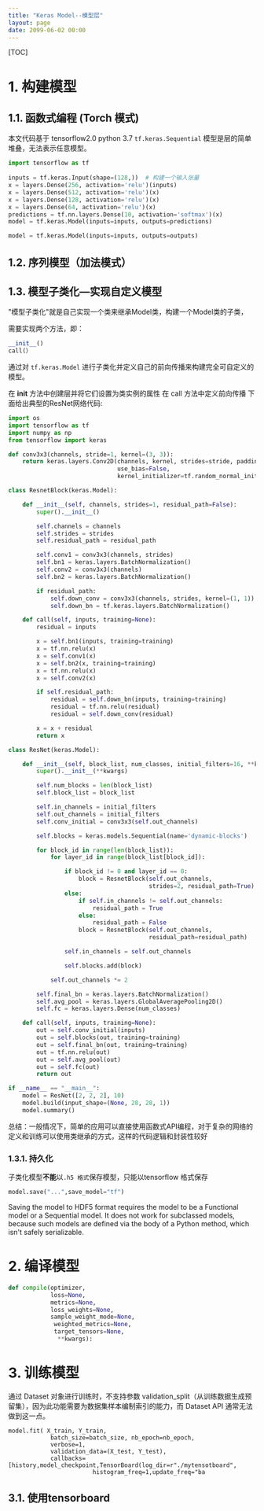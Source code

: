 ```yaml
---
title: "Keras Model--模型层"
layout: page
date: 2099-06-02 00:00
---
```


[TOC]

# 1. 构建模型

## 1.1. 函数式编程 (Torch 模式)
本文代码基于 tensorflow2.0 python 3.7
`tf.keras.Sequential` 模型是层的简单堆叠，无法表示任意模型。


```python 
import tensorflow as tf
 
inputs = tf.keras.Input(shape=(128,))  # 构建一个输入张量
x = layers.Dense(256, activation='relu')(inputs)
x = layers.Dense(512, activation='relu')(x)
x = layers.Dense(128, activation='relu')(x)
x = layers.Dense(64, activation='relu')(x)
predictions = tf.nn.layers.Dense(10, activation='softmax')(x)
model = tf.keras.Model(inputs=inputs, outputs=predictions)

model = tf.keras.Model(inputs=inputs, outputs=outputs)

```
## 1.2. 序列模型（加法模式）


## 1.3. 模型子类化—实现自定义模型

"模型子类化"就是自己实现一个类来继承Model类，构建一个Model类的子类，

需要实现两个方法，即：

```python
__init__()
call(）
```

通过对 `tf.keras.Model` 进行子类化并定义自己的前向传播来构建完全可自定义的模型。

在 __init__ 方法中创建层并将它们设置为类实例的属性
在 call 方法中定义前向传播
下面给出典型的ResNet网络代码:
```python
import os
import tensorflow as tf
import numpy as np
from tensorflow import keras

def conv3x3(channels, stride=1, kernel=(3, 3)):
    return keras.layers.Conv2D(channels, kernel, strides=stride, padding='same',
                               use_bias=False,
                               kernel_initializer=tf.random_normal_initializer())

class ResnetBlock(keras.Model):

    def __init__(self, channels, strides=1, residual_path=False):
        super().__init__()

        self.channels = channels
        self.strides = strides
        self.residual_path = residual_path

        self.conv1 = conv3x3(channels, strides)
        self.bn1 = keras.layers.BatchNormalization()
        self.conv2 = conv3x3(channels)
        self.bn2 = keras.layers.BatchNormalization()

        if residual_path:
            self.down_conv = conv3x3(channels, strides, kernel=(1, 1))
            self.down_bn = tf.keras.layers.BatchNormalization()

    def call(self, inputs, training=None):
        residual = inputs

        x = self.bn1(inputs, training=training)
        x = tf.nn.relu(x)
        x = self.conv1(x)
        x = self.bn2(x, training=training)
        x = tf.nn.relu(x)
        x = self.conv2(x)

        if self.residual_path:
            residual = self.down_bn(inputs, training=training)
            residual = tf.nn.relu(residual)
            residual = self.down_conv(residual)

        x = x + residual
        return x

class ResNet(keras.Model):

    def __init__(self, block_list, num_classes, initial_filters=16, **kwargs):
        super().__init__(**kwargs)

        self.num_blocks = len(block_list)
        self.block_list = block_list

        self.in_channels = initial_filters
        self.out_channels = initial_filters
        self.conv_initial = conv3x3(self.out_channels)

        self.blocks = keras.models.Sequential(name='dynamic-blocks')

        for block_id in range(len(block_list)):
            for layer_id in range(block_list[block_id]):

                if block_id != 0 and layer_id == 0:
                    block = ResnetBlock(self.out_channels,
                                        strides=2, residual_path=True)
                else:
                    if self.in_channels != self.out_channels:
                        residual_path = True
                    else:
                        residual_path = False
                    block = ResnetBlock(self.out_channels,
                                        residual_path=residual_path)

                self.in_channels = self.out_channels

                self.blocks.add(block)

            self.out_channels *= 2

        self.final_bn = keras.layers.BatchNormalization()
        self.avg_pool = keras.layers.GlobalAveragePooling2D()
        self.fc = keras.layers.Dense(num_classes)

    def call(self, inputs, training=None):
        out = self.conv_initial(inputs)
        out = self.blocks(out, training=training)
        out = self.final_bn(out, training=training)
        out = tf.nn.relu(out)
        out = self.avg_pool(out)
        out = self.fc(out)
        return out

if __name__ == "__main__":
    model = ResNet([2, 2, 2], 10)
    model.build(input_shape=(None, 28, 28, 1))
    model.summary()
```

总结：一般情况下，简单的应用可以直接使用函数式API编程，对于复杂的网络的定义和训练可以使用类继承的方式，这样的代码逻辑和封装性较好





### 1.3.1. 持久化

子类化模型**不能**以`.h5 格式`保存模型，只能以tensorflow 格式保存

```python
model.save("...",save_model="tf")
```

Saving the model to HDF5 format requires the model to be a Functional model or a Sequential model. It does not work for subclassed models, because such models are defined via the body of a Python method, which isn't safely serializable.

#  2. 编译模型


```python 
def compile(optimizer,
            loss=None,
            metrics=None,
            loss_weights=None,
            sample_weight_mode=None,
             weighted_metrics=None,
             target_tensors=None,
              **kwargs):

```


# 3. 训练模型 

通过 Dataset 对象进行训练时，不支持参数 validation_split（从训练数据生成预留集），因为此功能需要为数据集样本编制索引的能力，而 Dataset API 通常无法做到这一点。
```
model.fit( X_train, Y_train,
            batch_size=batch_size, nb_epoch=nb_epoch,
            verbose=1,
            validation_data=(X_test, Y_test),
            callbacks=[history,model_checkpoint,TensorBoard(log_dir=r"./mytensotboard",
                        histogram_freq=1,update_freq="ba

```

## 3.1. 使用tensorboard




